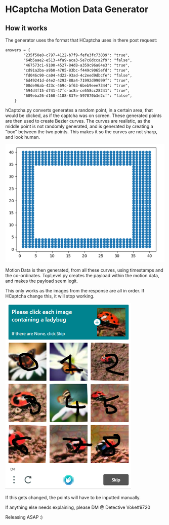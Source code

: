 
# HCaptcha Motion Data Generator


## How it works

The generator uses the format that HCaptcha uses in there post request:
 
    answers = {
            "235f50e0-c797-4122-b7f9-fefe3fc73839": "true",
            "64b5aae2-e513-4fa9-aca3-5e7c6dcca2f9": "false",
            "467573c1-9100-4527-84d8-a359c96a84e3": "true",
            "cd91a2ba-a9b0-4705-83bc-f449c9065efd": "true",
            "fd046c90-ca04-4d22-93ad-4c2eed9dbcfe": "false",
            "6d49241d-d4e2-4293-88a4-71992d99099f": "true",
            "00de96ab-423c-469c-bf63-6beb9eee7344": "true",
            "594d4f15-d741-47fc-ac8a-ce558cc28241": "true",
            "609eba26-d160-4188-837e-597070b3e2cf": "false",
        }

hCaptcha.py converts generates a random point, in a certain area, that would be clicked, as if the captcha was on screen.
These generated points are then used to create Bezier curves. The curves are realistic, as the middle point is not randomly generated, and is generated by creating a "box" between the two points.
This makes it so the curves are not sharp, and look human.

![Points](images/points.png)

Motion Data is then generated, from all these curves, using timestamps and the co-ordinates. TopLevel.py creates the payload within the motion data, and makes the payload seem legit.

This only works as the images from the response are all in order. If HCaptcha change this, it will stop working.

![Keys](images/keypad.png)

If this gets changed, the points will have to be inputted manually.

If anything else needs explaining, please DM @ Detective Voke#9720

Releasing ASAP :)
